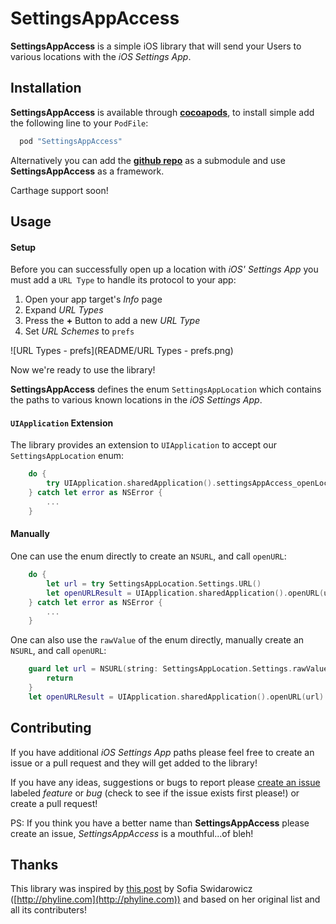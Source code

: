 SettingsAppAccess
===

**SettingsAppAccess** is a simple iOS library that will send your Users to various locations with the _iOS Settings App_.

Installation
---
**SettingsAppAccess** is available through **[cocoapods](http://cocoapods.org)**, to install simple add the following line to your `PodFile`:

``` ruby
  pod "SettingsAppAccess"
```

Alternatively you can add the **[github repo](https://github.com/Adorkable/SettingsAppAccessiOS)** as a submodule and use **SettingsAppAccess** as a framework.

Carthage support soon!

Usage
---

#### Setup
Before you can successfully open up a location with _iOS' Settings App_ you must add a `URL Type` to handle its protocol to your app:

1. Open your app target's _Info_ page
2. Expand _URL Types_
3. Press the **+** Button to add a new _URL Type_
4. Set _URL Schemes_ to `prefs`

![URL Types - prefs](README/URL Types - prefs.png)

Now we're ready to use the library!


**SettingsAppAccess** defines the enum `SettingsAppLocation` which contains the paths to various known locations in the _iOS Settings App_.

#### `UIApplication` Extension
The library provides an extension to `UIApplication` to accept our `SettingsAppLocation` enum:

``` swift
	do {
		try UIApplication.sharedApplication().settingsAppAccess_openLocation(SettingsAppLocation.Settings)
	} catch let error as NSError {
		...
	}
```

#### Manually
One can use the enum directly to create an `NSURL`, and call `openURL`:

``` swift
	do {
		let url = try SettingsAppLocation.Settings.URL()
		let openURLResult = UIApplication.sharedApplication().openURL(url)
	} catch let error as NSError {
	    ...
	}
```

One can also use the `rawValue` of the enum directly, manually create an `NSURL`, and call `openURL`:

``` swift
	guard let url = NSURL(string: SettingsAppLocation.Settings.rawValue) {
		return 
	}
	let openURLResult = UIApplication.sharedApplication().openURL(url)
```

Contributing
---
If you have additional _iOS Settings App_ paths please feel free to create an issue or a pull request and they will get added to the library!

If you have any ideas, suggestions or bugs to report please [create an issue](https://github.com/Adorkable/SettingsAppAccessiOS/issues/new) labeled *feature* or *bug* (check to see if the issue exists first please!) or create a pull request! 

PS: If you think you have a better name than **SettingsAppAccess** please create an issue, _SettingsAppAccess_ is a mouthful...of bleh!

Thanks
---
This library was inspired by [this post](https://gist.github.com/phynet/471089a51b8f940f0fb4) by Sofia Swidarowicz ([http://phyline.com](http://phyline.com)) and based on her original list and all its contributers!
